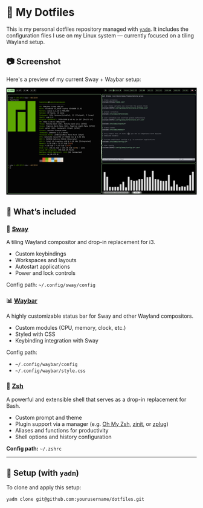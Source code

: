 # 🧩 My Dotfiles

This is my personal dotfiles repository managed with [`yadm`](https://yadm.io/). It includes the configuration files I use on my Linux system — currently focused on a tiling Wayland setup.

## 📷 Screenshot

Here's a preview of my current Sway + Waybar setup:

![screenshot of my sway setup](swappy-20250521_140818.png)

## 📁 What’s included

### 🌅 [Sway](https://github.com/swaywm/sway)
A tiling Wayland compositor and drop-in replacement for i3.

- Custom keybindings
- Workspaces and layouts
- Autostart applications
- Power and lock controls

Config path: `~/.config/sway/config`

### 📊 [Waybar](https://github.com/Alexays/Waybar)
A highly customizable status bar for Sway and other Wayland compositors.

- Custom modules (CPU, memory, clock, etc.)
- Styled with CSS
- Keybinding integration with Sway

Config path:  
- `~/.config/waybar/config`  
- `~/.config/waybar/style.css`

### 🐚 [Zsh](https://www.zsh.org/)

A powerful and extensible shell that serves as a drop-in replacement for Bash.

* Custom prompt and theme
* Plugin support via a manager (e.g. [Oh My Zsh](https://ohmyz.sh/), [zinit](https://github.com/zdharma-continuum/zinit), or [zplug](https://github.com/zplug/zplug))
* Aliases and functions for productivity
* Shell options and history configuration

**Config path:** `~/.zshrc`

---

## 🚀 Setup (with `yadm`)

To clone and apply this setup:

```bash
yadm clone git@github.com:yourusername/dotfiles.git
